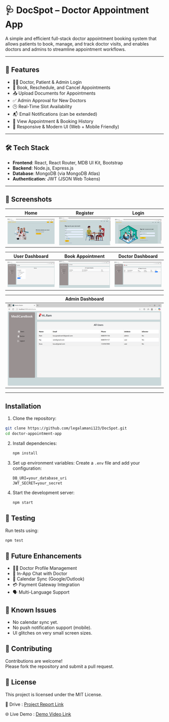 # 🩺 DocSpot – Doctor Appointment App

A simple and efficient full-stack doctor appointment booking system that allows patients to book, manage, and track doctor visits, and enables doctors and admins to streamline appointment workflows.

---

## 🚀 Features

- 👨‍⚕️ Doctor, Patient & Admin Login
- 📅 Book, Reschedule, and Cancel Appointments
- 📤 Upload Documents for Appointments
- ✅ Admin Approval for New Doctors
- 🕒 Real-Time Slot Availability
- 📬 Email Notifications (can be extended)
- 📜 View Appointment & Booking History
- 📱 Responsive & Modern UI (Web + Mobile Friendly)

---

## 🛠️ Tech Stack

- **Frontend**: React, React Router, MDB UI Kit, Bootstrap  
- **Backend**: Node.js, Express.js  
- **Database**: MongoDB (via MongoDB Atlas)  
- **Authentication**: JWT (JSON Web Tokens)  

---

## 📸 Screenshots

| Home | Register | Login |
|------|----------|-------|
| ![Home](screenshots/Home.png) | ![Register](screenshots/Register.png) | ![Login](screenshots/login.png) |

| User Dashboard | Book Appointment | Doctor Dashboard |
|----------------|------------------|------------------|
| ![User Dashboard](screenshots/userdashboard.png) | ![User Appointment](screenshots/userappointment.png) | ![Doctor Dashboard](screenshots/Doctordashboard.png) |

| Admin Dashboard |
|-----------------|
| ![Admin Dashboard](screenshots/admindashbord.png) |

---

## Installation

1. Clone the repository:

  ```bash
  git clone https://github.com/legalamani123/DocSpot.git  
  cd doctor-appointment-app
   ```

2. Install dependencies:
   ```bash
   npm install
   ```

3. Set up environment variables:
   Create a `.env` file and add your configuration:
   ```env
   DB_URI=your_database_uri
   JWT_SECRET=your_secret
   ```

4. Start the development server:
   ```bash
   npm start
   ```

## 🧪 Testing

Run tests using:
```bash
npm test
```

## 📌 Future Enhancements

- 👨‍⚕️ Doctor Profile Management
- 💬 In-App Chat with Doctor
- 📆 Calendar Sync (Google/Outlook)
- 💳 Payment Gateway Integration
- 🗣️ Multi-Language Support

## 🐞 Known Issues

- No calendar sync yet.
- No push notification support (mobile).
- UI glitches on very small screen sizes.

## 🤝 Contributing

Contributions are welcome!  
Please fork the repository and submit a pull request.

## 📄 License

This project is licensed under the MIT License.

🔗 Drive : [Project Report Link](https://drive.google.com/drive/folders/1W3eq0MiTP7r_bIHD5mx7to11FaKMMd3i?usp=sharing)

🌐 Live Demo : [Demo Video Link ](https://drive.google.com/file/d/1-VB0VQydtc_nt279G8jGF1LEiIu_kFkd/view?usp=sharing)
